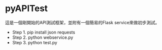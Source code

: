 # pyAPITest

 這是一個剛開始的API測試框架，並附有一個簡易的Flask service來做初步測試。

* Step 1. pip install json requests
* Step 2. python webservice.py
* Step 3. python test.py

